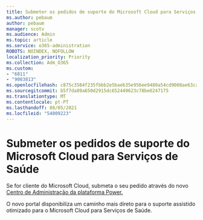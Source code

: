 ```yaml
---
title: Submeter os pedidos de suporte do Microsoft Cloud para Serviços de Saúde
ms.author: pebaum
author: pebaum
manager: scotv
ms.audience: Admin
ms.topic: article
ms.service: o365-administration
ROBOTS: NOINDEX, NOFOLLOW
localization_priority: Priority
ms.collection: Adm_O365
ms.custom:
- "6811"
- "9003813"
ms.openlocfilehash: c875c3584f235fbbb2e5baeb35e956ee9480a54cd9008ae63ca648dc155de2bd
ms.sourcegitcommit: b5f7da89a650d2915dc652449623c78be6247175
ms.translationtype: MT
ms.contentlocale: pt-PT
ms.lasthandoff: 08/05/2021
ms.locfileid: "54009223"
---
```

# <a name="submit-microsoft-cloud-for-healthcare-support-requests"></a>Submeter os pedidos de suporte do Microsoft Cloud para Serviços de Saúde

Se for cliente do Microsoft Cloud, submeta o seu pedido através do novo [Centro de Administração da plataforma Power.](https://admin.powerplatform.microsoft.com/support?newTicket&product=Flow)

O novo portal disponibiliza um caminho mais direto para o suporte assistido otimizado para o Microsoft Cloud para Serviços de Saúde.
